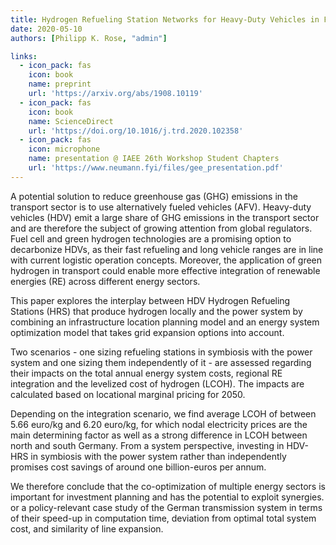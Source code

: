 ```yaml
---
title: Hydrogen Refueling Station Networks for Heavy-Duty Vehicles in Future Power Systems
date: 2020-05-10
authors: [Philipp K. Rose, "admin"]

links:
  - icon_pack: fas
    icon: book
    name: preprint
    url: 'https://arxiv.org/abs/1908.10119'
  - icon_pack: fas
    icon: book
    name: ScienceDirect
    url: 'https://doi.org/10.1016/j.trd.2020.102358'
  - icon_pack: fas
    icon: microphone
    name: presentation @ IAEE 26th Workshop Student Chapters
    url: 'https://www.neumann.fyi/files/gee_presentation.pdf'
---
```


 A potential solution to reduce greenhouse gas (GHG) emissions in the transport sector is to use alternatively fueled vehicles (AFV). Heavy-duty vehicles (HDV) emit a large share of GHG emissions in the transport sector and are therefore the subject of growing attention from global regulators. Fuel cell and green hydrogen technologies are a promising option to decarbonize HDVs, as their fast refueling and long vehicle ranges are in line with current logistic operation concepts. Moreover, the application of green hydrogen in transport could enable more effective integration of renewable energies (RE) across different energy sectors.
 
 This paper explores the interplay between HDV Hydrogen Refueling Stations (HRS) that produce hydrogen locally and the power system by combining an infrastructure location planning model and an energy system optimization model that takes grid expansion options into account.
 
 Two scenarios - one sizing refueling stations in symbiosis with the power system and one sizing them independently of it - are assessed regarding their impacts on the total annual energy system costs, regional RE integration and the levelized cost of hydrogen (LCOH). The impacts are calculated based on locational marginal pricing for 2050. 
 
 Depending on the integration scenario, we find average LCOH of between 5.66 euro/kg and 6.20 euro/kg, for which nodal electricity prices are the main determining factor as well as a strong difference in LCOH between north and south Germany. From a system perspective, investing in HDV-HRS in symbiosis with the power system rather than independently promises cost savings of around one billion-euros per annum.
 
 We therefore conclude that the co-optimization of multiple energy sectors is important for investment planning and has the potential to exploit synergies. or a policy-relevant case study of the German transmission system in terms of their speed-up in computation time, deviation from optimal total system cost, and similarity of line expansion.
